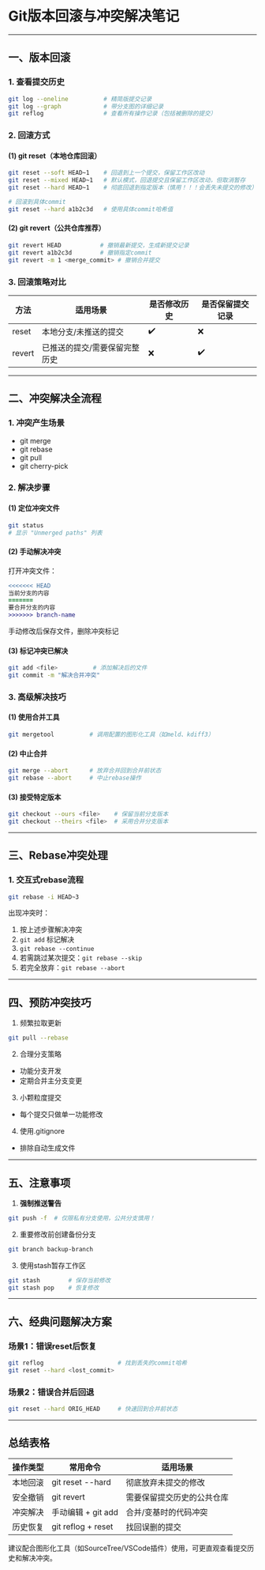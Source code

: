 # Git版本回滚与冲突解决笔记

---

## 一、版本回滚

### 1. 查看提交历史
```bash
git log --oneline          # 精简版提交记录
git log --graph            # 带分支图的详细记录
git reflog                 # 查看所有操作记录（包括被删除的提交）
```

### 2. 回滚方式
#### (1) git reset（本地仓库回滚）
```bash
git reset --soft HEAD~1    # 回退到上一个提交，保留工作区改动
git reset --mixed HEAD~1   # 默认模式，回退提交且保留工作区改动，但取消暂存
git reset --hard HEAD~1    # 彻底回退到指定版本（慎用！！！会丢失未提交的修改）

# 回滚到具体commit
git reset --hard a1b2c3d   # 使用具体commit哈希值
```

#### (2) git revert（公共仓库推荐）
```bash
git revert HEAD           # 撤销最新提交，生成新提交记录
git revert a1b2c3d        # 撤销指定commit
git revert -m 1 <merge_commit> # 撤销合并提交
```

### 3. 回滚策略对比
| 方法   | 适用场景                      | 是否修改历史 | 是否保留提交记录 |
| ------ | ----------------------------- | ------------ | ---------------- |
| reset  | 本地分支/未推送的提交         | ✔️            | ❌                |
| revert | 已推送的提交/需要保留完整历史 | ❌            | ✔️                |

---

## 二、冲突解决全流程

### 1. 冲突产生场景
- git merge
- git rebase
- git pull
- git cherry-pick

### 2. 解决步骤
#### (1) 定位冲突文件
```bash
git status
# 显示 "Unmerged paths" 列表
```

#### (2) 手动解决冲突
打开冲突文件：
```diff
<<<<<<< HEAD
当前分支的内容
=======
要合并分支的内容
>>>>>>> branch-name
```

手动修改后保存文件，删除冲突标记

#### (3) 标记冲突已解决
```bash
git add <file>          # 添加解决后的文件
git commit -m "解决合并冲突"
```

### 3. 高级解决技巧
#### (1) 使用合并工具
```bash
git mergetool          # 调用配置的图形化工具（如meld、kdiff3）
```

#### (2) 中止合并
```bash
git merge --abort      # 放弃合并回到合并前状态
git rebase --abort     # 中止rebase操作
```

#### (3) 接受特定版本
```bash
git checkout --ours <file>    # 保留当前分支版本
git checkout --theirs <file>  # 采用合并分支版本
```

---

## 三、Rebase冲突处理

### 1. 交互式rebase流程
```bash
git rebase -i HEAD~3
```
出现冲突时：
1. 按上述步骤解决冲突
2. `git add` 标记解决
3. `git rebase --continue`
4. 若需跳过某次提交：`git rebase --skip`
5. 若完全放弃：`git rebase --abort`

---

## 四、预防冲突技巧

1. 频繁拉取更新
```bash
git pull --rebase
```

2. 合理分支策略
- 功能分支开发
- 定期合并主分支变更

3. 小颗粒度提交
- 每个提交只做单一功能修改

4. 使用.gitignore
- 排除自动生成文件

---

## 五、注意事项

1. **强制推送警告**
```bash
git push -f  # 仅限私有分支使用，公共分支慎用！
```

2. 重要修改前创建备份分支
```bash
git branch backup-branch
```

3. 使用stash暂存工作区
```bash
git stash        # 保存当前修改
git stash pop    # 恢复修改
```

---

## 六、经典问题解决方案

### 场景1：错误reset后恢复
```bash
git reflog                     # 找到丢失的commit哈希
git reset --hard <lost_commit>
```

### 场景2：错误合并后回退
```bash
git reset --hard ORIG_HEAD     # 快速回到合并前状态
```

---

## 总结表格

| 操作类型 | 常用命令           | 适用场景                   |
| -------- | ------------------ | -------------------------- |
| 本地回滚 | git reset --hard   | 彻底放弃未提交的修改       |
| 安全撤销 | git revert         | 需要保留提交历史的公共仓库 |
| 冲突解决 | 手动编辑 + git add | 合并/变基时的代码冲突      |
| 历史恢复 | git reflog + reset | 找回误删的提交             |

建议配合图形化工具（如SourceTree/VSCode插件）使用，可更直观查看提交历史和解决冲突。